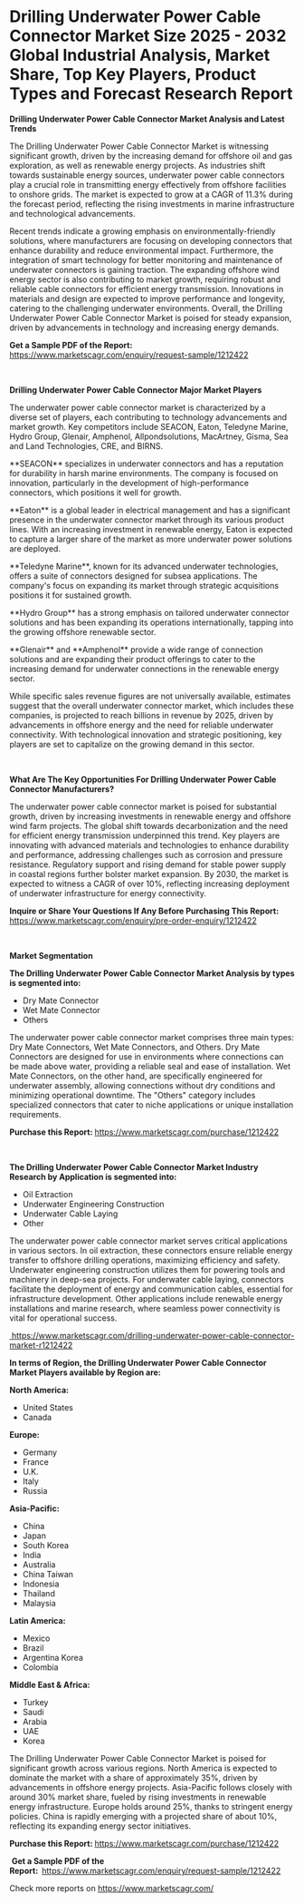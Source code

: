 <p><h1>Drilling Underwater Power Cable Connector Market Size 2025 - 2032 Global Industrial Analysis, Market Share, Top Key Players, Product Types and Forecast Research Report</h1></p><p><strong>Drilling Underwater Power Cable Connector Market Analysis and Latest Trends</strong></p>
<p><p>The Drilling Underwater Power Cable Connector Market is witnessing significant growth, driven by the increasing demand for offshore oil and gas exploration, as well as renewable energy projects. As industries shift towards sustainable energy sources, underwater power cable connectors play a crucial role in transmitting energy effectively from offshore facilities to onshore grids. The market is expected to grow at a CAGR of 11.3% during the forecast period, reflecting the rising investments in marine infrastructure and technological advancements.</p><p>Recent trends indicate a growing emphasis on environmentally-friendly solutions, where manufacturers are focusing on developing connectors that enhance durability and reduce environmental impact. Furthermore, the integration of smart technology for better monitoring and maintenance of underwater connectors is gaining traction. The expanding offshore wind energy sector is also contributing to market growth, requiring robust and reliable cable connectors for efficient energy transmission. Innovations in materials and design are expected to improve performance and longevity, catering to the challenging underwater environments. Overall, the Drilling Underwater Power Cable Connector Market is poised for steady expansion, driven by advancements in technology and increasing energy demands.</p></p>
<p><strong>Get a Sample PDF of the Report:&nbsp;</strong> <a href="https://www.marketscagr.com/enquiry/request-sample/1212422?utm_campaign=2635&utm_medium=2&utm_source=Github&utm_content=ia&utm_term=24032025&utm_id=drilling-underwater-power-cable-connector">https://www.marketscagr.com/enquiry/request-sample/1212422</a></p>
<p>&nbsp;</p>
<p><strong>Drilling Underwater Power Cable Connector Major Market Players</strong></p>
<p><p>The underwater power cable connector market is characterized by a diverse set of players, each contributing to technology advancements and market growth. Key competitors include SEACON, Eaton, Teledyne Marine, Hydro Group, Glenair, Amphenol, Allpondsolutions, MacArtney, Gisma, Sea and Land Technologies, CRE, and BIRNS. </p><p>**SEACON** specializes in underwater connectors and has a reputation for durability in harsh marine environments. The company is focused on innovation, particularly in the development of high-performance connectors, which positions it well for growth. </p><p>**Eaton** is a global leader in electrical management and has a significant presence in the underwater connector market through its various product lines. With an increasing investment in renewable energy, Eaton is expected to capture a larger share of the market as more underwater power solutions are deployed.</p><p>**Teledyne Marine**, known for its advanced underwater technologies, offers a suite of connectors designed for subsea applications. The company's focus on expanding its market through strategic acquisitions positions it for sustained growth.</p><p>**Hydro Group** has a strong emphasis on tailored underwater connector solutions and has been expanding its operations internationally, tapping into the growing offshore renewable sector. </p><p>**Glenair** and **Amphenol** provide a wide range of connection solutions and are expanding their product offerings to cater to the increasing demand for underwater connections in the renewable energy sector.</p><p>While specific sales revenue figures are not universally available, estimates suggest that the overall underwater connector market, which includes these companies, is projected to reach billions in revenue by 2025, driven by advancements in offshore energy and the need for reliable underwater connectivity. With technological innovation and strategic positioning, key players are set to capitalize on the growing demand in this sector.</p></p>
<p>&nbsp;</p>
<p><strong>What Are The Key Opportunities For Drilling Underwater Power Cable Connector Manufacturers?</strong></p>
<p><p>The underwater power cable connector market is poised for substantial growth, driven by increasing investments in renewable energy and offshore wind farm projects. The global shift towards decarbonization and the need for efficient energy transmission underpinned this trend. Key players are innovating with advanced materials and technologies to enhance durability and performance, addressing challenges such as corrosion and pressure resistance. Regulatory support and rising demand for stable power supply in coastal regions further bolster market expansion. By 2030, the market is expected to witness a CAGR of over 10%, reflecting increasing deployment of underwater infrastructure for energy connectivity.</p></p>
<p><strong>Inquire or Share Your Questions If Any Before Purchasing This Report:</strong> <a href="https://www.marketscagr.com/enquiry/pre-order-enquiry/1212422?utm_campaign=2635&utm_medium=2&utm_source=Github&utm_content=ia&utm_term=24032025&utm_id=drilling-underwater-power-cable-connector">https://www.marketscagr.com/enquiry/pre-order-enquiry/1212422</a></p>
<p>&nbsp;</p>
<p><strong>Market Segmentation</strong></p>
<p><strong>The Drilling Underwater Power Cable Connector Market Analysis by types is segmented into:</strong></p>
<p><ul><li>Dry Mate Connector</li><li>Wet Mate Connector</li><li>Others</li></ul></p>
<p><p>The underwater power cable connector market comprises three main types: Dry Mate Connectors, Wet Mate Connectors, and Others. Dry Mate Connectors are designed for use in environments where connections can be made above water, providing a reliable seal and ease of installation. Wet Mate Connectors, on the other hand, are specifically engineered for underwater assembly, allowing connections without dry conditions and minimizing operational downtime. The "Others" category includes specialized connectors that cater to niche applications or unique installation requirements.</p></p>
<p><strong>Purchase this Report:&nbsp;</strong><a href="https://www.marketscagr.com/purchase/1212422?utm_campaign=2635&utm_medium=2&utm_source=Github&utm_content=ia&utm_term=24032025&utm_id=drilling-underwater-power-cable-connector">https://www.marketscagr.com/purchase/1212422</a></p>
<p>&nbsp;</p>
<p><strong>The Drilling Underwater Power Cable Connector Market Industry Research by Application is segmented into:</strong></p>
<p><ul><li>Oil Extraction</li><li>Underwater Engineering Construction</li><li>Underwater Cable Laying</li><li>Other</li></ul></p>
<p><p>The underwater power cable connector market serves critical applications in various sectors. In oil extraction, these connectors ensure reliable energy transfer to offshore drilling operations, maximizing efficiency and safety. Underwater engineering construction utilizes them for powering tools and machinery in deep-sea projects. For underwater cable laying, connectors facilitate the deployment of energy and communication cables, essential for infrastructure development. Other applications include renewable energy installations and marine research, where seamless power connectivity is vital for operational success.</p></p>
<p><a href="https://www.marketscagr.com/drilling-underwater-power-cable-connector-market-r1212422?utm_campaign=2635&utm_medium=2&utm_source=Github&utm_content=ia&utm_term=24032025&utm_id=drilling-underwater-power-cable-connector">&nbsp;https://www.marketscagr.com/drilling-underwater-power-cable-connector-market-r1212422</a></p>
<p><strong>In terms of Region, the Drilling Underwater Power Cable Connector Market Players available by Region are:</strong></p>
<p>
    <p> <strong> North America: </strong>
        <ul>
            <li>United States</li>
            <li>Canada</li>
        </ul>
        </p> 
    <p> <strong> Europe: </strong>
        <ul>
            <li>Germany</li>
            <li>France</li>
            <li>U.K.</li>
            <li>Italy</li>
            <li>Russia</li>
        </ul>
        </p> 
    <p> <strong> Asia-Pacific: </strong>
        <ul>
            <li>China</li>
            <li>Japan</li>
            <li>South Korea</li>
            <li>India</li>
            <li>Australia</li>
            <li>China Taiwan</li>
            <li>Indonesia</li>
            <li>Thailand</li>
            <li>Malaysia</li>
        </ul>
        </p> 
    <p> <strong> Latin America: </strong>
        <ul>
            <li>Mexico</li>
            <li>Brazil</li>
            <li>Argentina Korea</li>
            <li>Colombia</li>
        </ul>
        </p> 
    <p> <strong> Middle East & Africa: </strong>
        <ul>
            <li>Turkey</li>
            <li>Saudi</li>
            <li>Arabia</li>
            <li>UAE</li>
            <li>Korea</li>
        </ul>
    </p>
    </p>
<p><p>The Drilling Underwater Power Cable Connector Market is poised for significant growth across various regions. North America is expected to dominate the market with a share of approximately 35%, driven by advancements in offshore energy projects. Asia-Pacific follows closely with around 30% market share, fueled by rising investments in renewable energy infrastructure. Europe holds around 25%, thanks to stringent energy policies. China is rapidly emerging with a projected share of about 10%, reflecting its expanding energy sector initiatives.</p></p>
<p><strong>Purchase this Report: </strong><a href="https://www.marketscagr.com/purchase/1212422?utm_campaign=2635&utm_medium=2&utm_source=Github&utm_content=ia&utm_term=24032025&utm_id=drilling-underwater-power-cable-connector">https://www.marketscagr.com/purchase/1212422</a></p>
<p>&nbsp;<strong>Get a Sample PDF of the Report:&nbsp;&nbsp;</strong><a href="https://www.marketscagr.com/enquiry/request-sample/1212422?utm_campaign=2635&utm_medium=2&utm_source=Github&utm_content=ia&utm_term=24032025&utm_id=drilling-underwater-power-cable-connector">https://www.marketscagr.com/enquiry/request-sample/1212422</a></p>
<p><strong></strong></p>
<p>Check more reports on <a href="https://www.marketscagr.com/?utm_campaign=2635&utm_medium=2&utm_source=Github&utm_content=ia&utm_term=24032025&utm_id=drilling-underwater-power-cable-connector">https://www.marketscagr.com/</a></p>
